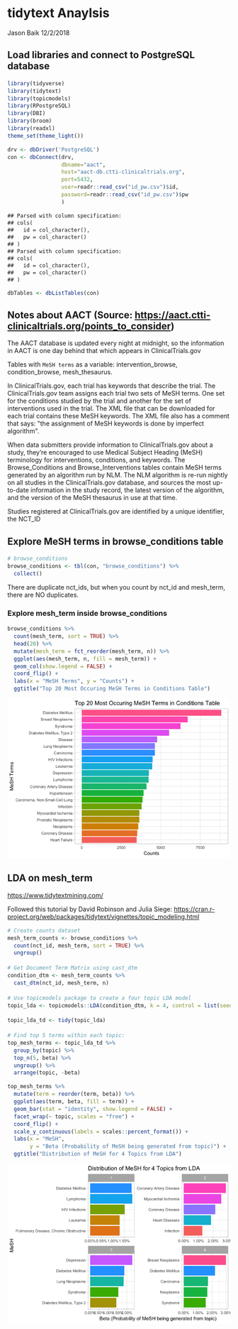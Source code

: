 tidytext Anaylsis
================
Jason Baik
12/2/2018

Load libraries and connect to PostgreSQL database
-------------------------------------------------

``` r
library(tidyverse)
library(tidytext)
library(topicmodels)
library(RPostgreSQL)
library(DBI)
library(broom)
library(readxl)
theme_set(theme_light())
```

``` r
drv <- dbDriver('PostgreSQL')
con <- dbConnect(drv, 
                 dbname="aact",
                 host="aact-db.ctti-clinicaltrials.org", 
                 port=5432,
                 user=readr::read_csv("id_pw.csv")$id, 
                 password=readr::read_csv("id_pw.csv")$pw
                 )
```

    ## Parsed with column specification:
    ## cols(
    ##   id = col_character(),
    ##   pw = col_character()
    ## )
    ## Parsed with column specification:
    ## cols(
    ##   id = col_character(),
    ##   pw = col_character()
    ## )

``` r
dbTables <- dbListTables(con)
```

Notes about AACT (Source: <https://aact.ctti-clinicaltrials.org/points_to_consider>)
------------------------------------------------------------------------------------

The AACT database is updated every night at midnight, so the information in AACT is one day behind that which appears in ClinicalTrials.gov

Tables with `MeSH terms` as a variable: intervention\_browse, condition\_browse, mesh\_thesaurus.

In ClinicalTrials.gov, each trial has keywords that describe the trial. The ClinicalTrials.gov team assigns each trial two sets of MeSH terms. One set for the conditions studied by the trial and another for the set of interventions used in the trial. The XML file that can be downloaded for each trial contains these MeSH keywords. The XML file also has a comment that says: "the assignment of MeSH keywords is done by imperfect algorithm".

When data submitters provide information to ClinicalTrials.gov about a study, they’re encouraged to use Medical Subject Heading (MeSH) terminology for interventions, conditions, and keywords. The Browse\_Conditions and Browse\_Interventions tables contain MeSH terms generated by an algorithm run by NLM. The NLM algorithm is re-run nightly on all studies in the ClinicalTrials.gov database, and sources the most up-to-date information in the study record, the latest version of the algorithm, and the version of the MeSH thesaurus in use at that time.

Studies registered at ClinicalTrials.gov are identified by a unique identifier, the NCT\_ID

Explore MeSH terms in browse\_conditions table
----------------------------------------------

``` r
# browse_conditions
browse_conditions <- tbl(con, "browse_conditions") %>% 
  collect()
```

There are duplicate nct\_ids, but when you count by nct\_id and mesh\_term, there are NO duplicates.

### Explore mesh\_term inside browse\_conditions

``` r
browse_conditions %>% 
  count(mesh_term, sort = TRUE) %>% 
  head(20) %>% 
  mutate(mesh_term = fct_reorder(mesh_term, n)) %>% 
  ggplot(aes(mesh_term, n, fill = mesh_term)) +
  geom_col(show.legend = FALSE) +
  coord_flip() +
  labs(x = "MeSH Terms", y = "Counts") +
  ggtitle("Top 20 Most Occuring MeSH Terms in Conditions Table")
```

![](tidytext-analysis_files/figure-markdown_github/unnamed-chunk-4-1.png)

LDA on mesh\_term
-----------------

<https://www.tidytextmining.com/>

Followed this tutorial by David Robinson and Julia Siege: <https://cran.r-project.org/web/packages/tidytext/vignettes/topic_modeling.html>

``` r
# Create counts dataset
mesh_term_counts <- browse_conditions %>% 
  count(nct_id, mesh_term, sort = TRUE) %>% 
  ungroup() 

# Get Document Term Matrix using cast_dtm
condition_dtm <- mesh_term_counts %>% 
  cast_dtm(nct_id, mesh_term, n)

# Use topicmodels package to create a four topic LDA model
topic_lda <- topicmodels::LDA(condition_dtm, k = 4, control = list(seed = 1234))

topic_lda_td <- tidy(topic_lda)

# Find top 5 terms within each topic:
top_mesh_terms <- topic_lda_td %>% 
  group_by(topic) %>% 
  top_n(5, beta) %>% 
  ungroup() %>% 
  arrange(topic, -beta)
```

``` r
top_mesh_terms %>%
  mutate(term = reorder(term, beta)) %>% 
  ggplot(aes(term, beta, fill = term)) +
  geom_bar(stat = "identity", show.legend = FALSE) +
  facet_wrap(~ topic, scales = "free") +
  coord_flip() +
  scale_y_continuous(labels = scales::percent_format()) +
  labs(x = "MeSH",
       y = "Beta (Probability of MeSH being generated from topic)") +
  ggtitle("Distribution of MeSH for 4 Topics from LDA")
```

![](tidytext-analysis_files/figure-markdown_github/unnamed-chunk-6-1.png)
